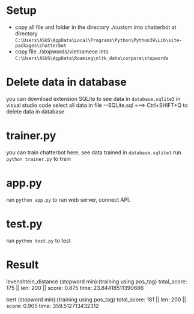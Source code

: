 # Setup
- copy all file and folder in the directory ./custom into chatterbot at directory
`C:\Users\ASUS\AppData\Local\Programs\Python\Python39\Lib\site-packages\chatterbot`
- copy file ./stopwords/vietnamese into 
`C:\Users\ASUS\AppData\Roaming\nltk_data\corpora\stopwords`
# Delete data in database
you can download extension SQLite to see data in `database.sqlite3` in visual studio code
select all data in file --SQLite.sql ===> Ctrl+SHIFT+Q to delete data in database

# trainer.py
you can train chatterbot here, see data trained in `database.sqlite3`
run `python trainer.py` to train

# app.py
run `python app.py` to run web server, connect API.

# test.py
run `python test.py` to test

# Result

levenshtein_distance (stopword min):(training using pos_tag)
total_score: 175 || len: 200 || score: 0.875
time: 23.84418511390686

bert (stopword min):(training using pos_tag)
total_score: 181 || len: 200 || score: 0.905
time: 359.512713432312
